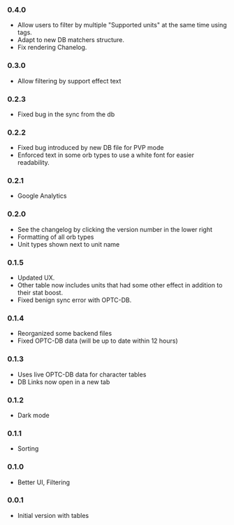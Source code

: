 ### 0.4.0
* Allow users to filter by multiple "Supported units" at the same time using tags.
* Adapt to new DB matchers structure.
* Fix rendering Chanelog.

### 0.3.0
* Allow filtering by support effect text

### 0.2.3
* Fixed bug in the sync from the db

### 0.2.2
* Fixed bug introduced by new DB file for PVP mode
* Enforced text in some orb types to use a white font for easier readability.

### 0.2.1
* Google Analytics

### 0.2.0
* See the changelog by clicking the version number in the lower right
* Formatting of all orb types
* Unit types shown next to unit name

### 0.1.5
* Updated UX.
* Other table now includes units that had some other effect in addition to their stat boost.
* Fixed benign sync error with OPTC-DB.

### 0.1.4
* Reorganized some backend files
* Fixed OPTC-DB data (will be up to date within 12 hours)

### 0.1.3
* Uses live OPTC-DB data for character tables
* DB Links now open in a new tab

### 0.1.2
* Dark mode

### 0.1.1
* Sorting

### 0.1.0
* Better UI, Filtering

### 0.0.1
* Initial version with tables
